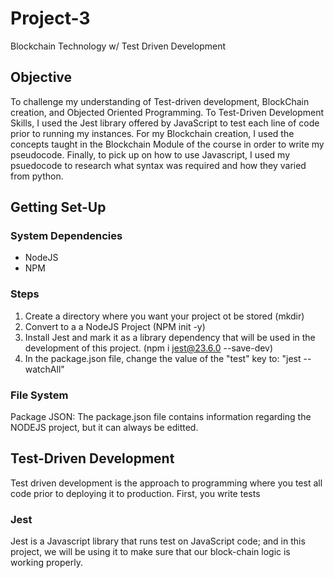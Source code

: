 # Project-3
Blockchain Technology w/ Test Driven Development 

## Objective 
To challenge my understanding of Test-driven development, BlockChain creation, and Objected Oriented Programming. To Test-Driven Development Skills, I used the Jest library offered by JavaScript to test each line of code prior to running my instances. For my Blockchain creation, I used the concepts taught in the Blockchain Module of the course in order to write my pseudocode. Finally, to pick up on how to use Javascript, I used my psuedocode to research what syntax was required and how they varied from python. 

## Getting Set-Up 

### System Dependencies 
* NodeJS 
* NPM 

### Steps
1. Create a directory where you want your project ot be stored (mkdir) 
2. Convert to a a NodeJS Project (NPM init -y) 
3. Install Jest and mark it as a library dependency that will be used in the development of this project. (npm i jest@23.6.0 --save-dev)
4. In the package.json file, change the value of the "test" key to: "jest --watchAll" 

### File System 
Package JSON: The package.json file contains information regarding the NODEJS project, but it can always be editted. 

## Test-Driven Development 
Test driven development is the approach to programming where you test all code prior to deploying it to production. First, you write tests

### Jest 
Jest is a Javascript library that runs test on JavaScript code; and in this project, we will be using it to make sure that our block-chain logic is working properly. 


